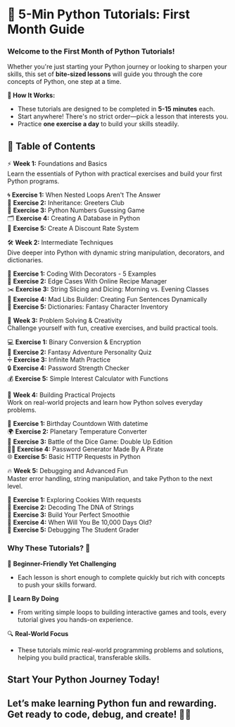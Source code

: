 # 🎯 5-Min Python Tutorials: First Month Guide

### Welcome to the **First Month of Python Tutorials**!

Whether you're just starting your Python journey or looking to sharpen your skills, this set of **bite-sized lessons** will guide you through the core concepts of Python, one step at a time.

**🧭 How It Works:**    
- These tutorials are designed to be completed in **5-15 minutes** each.    
- Start anywhere! There's no strict order—pick a lesson that interests you.    
- Practice **one exercise a day** to build your skills steadily.    

## 📅 Table of Contents

⚡ **Week 1:** Foundations and Basics   
Learn the essentials of Python with practical exercises and build your first Python programs.

🌀 **Exercise 1:** When Nested Loops Aren't The Answer    
🤝 **Exercise 2:** Inheritance: Greeters Club    
🎲 **Exercise 3:** Python Numbers Guessing Game    
🗂️ **Exercise 4:** Creating A Database in Python    
💸 **Exercise 5:** Create A Discount Rate System    

🛠️ **Week 2:** Intermediate Techniques    
Dive deeper into Python with dynamic string manipulation, decorators, and dictionaries.

🎨 **Exercise 1:** Coding With Decorators - 5 Examples        
🧩 **Exercise 2:** Edge Cases With Online Recipe Manager    
✂️ **Exercise 3:** String Slicing and Dicing: Morning vs. Evening Classes    
📖 **Exercise 4:** Mad Libs Builder: Creating Fun Sentences Dynamically    
🧙 **Exercise 5:** Dictionaries: Fantasy Character Inventory    

🚀 **Week 3:** Problem Solving & Creativity    
Challenge yourself with fun, creative exercises, and build practical tools.

💻 **Exercise 1:** Binary Conversion & Encryption    
🧝 **Exercise 2:** Fantasy Adventure Personality Quiz    
➗ **Exercise 3:** Infinite Math Practice    
🔒 **Exercise 4:** Password Strength Checker    
💰 **Exercise 5:** Simple Interest Calculator with Functions    

🌟 **Week 4:** Building Practical Projects    
Work on real-world projects and learn how Python solves everyday problems.

🎂 **Exercise 1:** Birthday Countdown With datetime    
🌍 **Exercise 2:** Planetary Temperature Converter    
🎲 **Exercise 3:** Battle of the Dice Game: Double Up Edition    
🏴‍☠️ **Exercise 4:** Password Generator Made By A Pirate    
🌐 **Exercise 5:** Basic HTTP Requests in Python    

🔥 **Week 5:** Debugging and Advanced Fun    
Master error handling, string manipulation, and take Python to the next level.

🍪 **Exercise 1:** Exploring Cookies With requests    
🧬 **Exercise 2:** Decoding The DNA of Strings    
🥤 **Exercise 3:** Build Your Perfect Smoothie    
📅 **Exercise 4:** When Will You Be 10,000 Days Old?    
🐛 **Exercise 5:** Debugging The Student Grader    


### Why These Tutorials? 🤔
🚀 **Beginner-Friendly Yet Challenging**   
- Each lesson is short enough to complete quickly but rich with concepts to push your skills forward.

🌟 **Learn By Doing**   
- From writing simple loops to building interactive games and tools, every tutorial gives you hands-on experience.

🔍 **Real-World Focus**   
- These tutorials mimic real-world programming problems and solutions, helping you build practical, transferable skills.


## Start Your Python Journey Today!    
## Let’s make learning Python fun and rewarding. Get ready to code, debug, and create! 🐍✨

